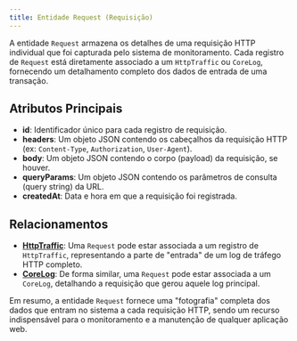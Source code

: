 ```yaml
---
title: Entidade Request (Requisição)
---
```


A entidade `Request` armazena os detalhes de uma requisição HTTP individual que foi capturada pelo sistema de monitoramento. Cada registro de `Request` está diretamente associado a um `HttpTraffic` ou `CoreLog`, fornecendo um detalhamento completo dos dados de entrada de uma transação.

## Atributos Principais

- **id**: Identificador único para cada registro de requisição.
- **headers**: Um objeto JSON contendo os cabeçalhos da requisição HTTP (ex: `Content-Type`, `Authorization`, `User-Agent`).
- **body**: Um objeto JSON contendo o corpo (payload) da requisição, se houver.
- **queryParams**: Um objeto JSON contendo os parâmetros de consulta (query string) da URL.
- **createdAt**: Data e hora em que a requisição foi registrada.

## Relacionamentos

- [**HttpTraffic**](/ptbr/httptraffic/introduction): Uma `Request` pode estar associada a um registro de `HttpTraffic`, representando a parte de "entrada" de um log de tráfego HTTP completo.
- [**CoreLog**](/ptbr/corelog/introduction): De forma similar, uma `Request` pode estar associada a um `CoreLog`, detalhando a requisição que gerou aquele log principal.

Em resumo, a entidade `Request` fornece uma "fotografia" completa dos dados que entram no sistema a cada requisição HTTP, sendo um recurso indispensável para o monitoramento e a manutenção de qualquer aplicação web.
